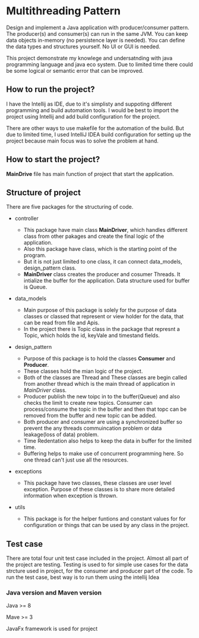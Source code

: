 # Multithreading Pattern


Design and implement a Java application with producer/consumer pattern. The producer(s) and consumer(s) can run in the same JVM. You can keep data objects in-memory (no persistence layer is needed). You can define the data types and structures yourself. No UI or GUI is needed.

This project demonstrate my knowlege and undersatnding with java programming language and java eco system. Due to limited time there could be some logical or semantic error that can be improved.

## How to run the project?

I have the Intellij as IDE, due to it's simplisty and suppoting different programming and build automation tools.
I would be best to import the project using Intellij and add build configuration for the  project.

There are other ways to use makefile for the automation of the build. But due to limited time, I used IntelliJ IDEA build configuration for setting up the project because main focus was to solve the problem at hand.

## How to start the project?

**MainDrive** file has main function of project that start the application.

## Structure of project

There are five packages for the structuring  of code.

* controller
  * This package have  main class **MainDriver**, which handles different class from other pakages and create the final logic of the application.
  * Also this package have class, which is the starting point of the program.
  * But it is not just limited to one class, it can connect data_models, design_pattern class.
  * **MainDriver** class creates the producer and cosumer Threads. It intialize the buffer for the application. Data structure used for buffer is Queue.

* data_models
  * Main purpose of this package is solely for the purpose of data classes or classed that represent or view holder for the data, that can be read from file and Apis.
  * In the project there is Topic class in the package that represnt a Topic, which holds the id, keyVale and timestand fields.
* design_pattern
  * Purpose of this package is to hold the classes **Consumer** and **Producer**.
  * These classes hold the mian logic of the project.
  * Both of the classes are Thread and These classes are begin called from another thread which is the main thread of application in *MainDriver* class.  
  * Producer publish the new toipc in to the buffer(Queue) and also checks the limit to create new topics. Consumer can process/consume the topic in the buffer and then that topc can be removed from the buffer and new topic can be added.
  * Both producer and consumer are using a synchronized buffer so prevent the any threads commuincation problem or data leakage(loss of data) problem.
  * Time Redentation also helps to keep the data in buffer for the limited time.
  * Buffering helps to make use of concurrent programming here. So one thread can't just use all the resources.
* exceptions
  * This package have two classes, these classes are user level exception. Purpose of these classes is to share more detailed information when exception is thrown.  
* utils
  * This package is for the helper funtions and constant values for for configuration or things that can be used by any class in the project.  

## Test case

There are total four unit test case included in the project. Almost all part of the project are testing. Testing is used to for simple use cases for the data strcture used in project, for the consumer and producer part of the code.
To run the test case, best way is to run them using the intellij Idea


### Java version and Maven version

Java  >= 8

Mave >= 3

JavaFx framework is used for project
